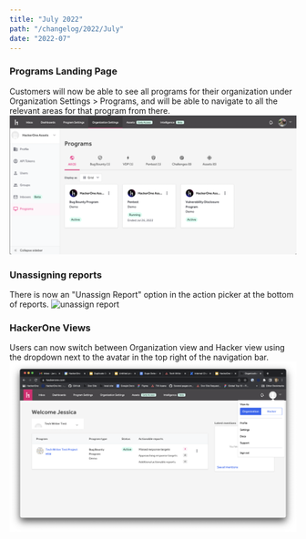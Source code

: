 ```yaml
---
title: "July 2022"
path: "/changelog/2022/July"
date: "2022-07"
---
```


### Programs Landing Page
Customers will now be able to see all programs for their organization under Organization Settings > Programs, and will be able to navigate to all the relevant areas for that program from there.
![New Programs landing page](./images/programs-landing-page.png)

### Unassigning reports
There is now an "Unassign Report" option in the action picker at the bottom of reports.
![unassign report](./images/report-actions-unassign.png)

### HackerOne Views
Users can now switch between Organization view and Hacker view using the dropdown next to the avatar in the top right of the navigation bar.
![Split organization and hacker views](./images/split-nav-views.png)
